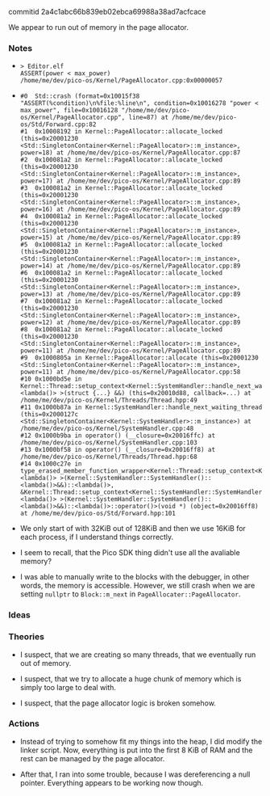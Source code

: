 commitid 2a4c1abc66b839eb02ebca69988a38ad7acfcace

We appear to run out of memory in the page allocator.

### Notes

-   ```none
    > Editor.elf
    ASSERT(power < max_power)
    /home/me/dev/pico-os/Kernel/PageAllocator.cpp:0x00000057
    ```

-   ```none
    #0  Std::crash (format=0x10015f38 "ASSERT(%condition)\n%file:%line\n", condition=0x10016278 "power < max_power", file=0x10016128 "/home/me/dev/pico-os/Kernel/PageAllocator.cpp", line=87) at /home/me/dev/pico-os/Std/Forward.cpp:82
    #1  0x10008192 in Kernel::PageAllocator::allocate_locked (this=0x20001230 <Std::SingletonContainer<Kernel::PageAllocator>::m_instance>, power=18) at /home/me/dev/pico-os/Kernel/PageAllocator.cpp:87
    #2  0x100081a2 in Kernel::PageAllocator::allocate_locked (this=0x20001230 <Std::SingletonContainer<Kernel::PageAllocator>::m_instance>, power=17) at /home/me/dev/pico-os/Kernel/PageAllocator.cpp:89
    #3  0x100081a2 in Kernel::PageAllocator::allocate_locked (this=0x20001230 <Std::SingletonContainer<Kernel::PageAllocator>::m_instance>, power=16) at /home/me/dev/pico-os/Kernel/PageAllocator.cpp:89
    #4  0x100081a2 in Kernel::PageAllocator::allocate_locked (this=0x20001230 <Std::SingletonContainer<Kernel::PageAllocator>::m_instance>, power=15) at /home/me/dev/pico-os/Kernel/PageAllocator.cpp:89
    #5  0x100081a2 in Kernel::PageAllocator::allocate_locked (this=0x20001230 <Std::SingletonContainer<Kernel::PageAllocator>::m_instance>, power=14) at /home/me/dev/pico-os/Kernel/PageAllocator.cpp:89
    #6  0x100081a2 in Kernel::PageAllocator::allocate_locked (this=0x20001230 <Std::SingletonContainer<Kernel::PageAllocator>::m_instance>, power=13) at /home/me/dev/pico-os/Kernel/PageAllocator.cpp:89
    #7  0x100081a2 in Kernel::PageAllocator::allocate_locked (this=0x20001230 <Std::SingletonContainer<Kernel::PageAllocator>::m_instance>, power=12) at /home/me/dev/pico-os/Kernel/PageAllocator.cpp:89
    #8  0x100081a2 in Kernel::PageAllocator::allocate_locked (this=0x20001230 <Std::SingletonContainer<Kernel::PageAllocator>::m_instance>, power=11) at /home/me/dev/pico-os/Kernel/PageAllocator.cpp:89
    #9  0x1000805a in Kernel::PageAllocator::allocate (this=0x20001230 <Std::SingletonContainer<Kernel::PageAllocator>::m_instance>, power=11) at /home/me/dev/pico-os/Kernel/PageAllocator.cpp:58
    #10 0x1000bd5e in Kernel::Thread::setup_context<Kernel::SystemHandler::handle_next_waiting_thread()::<lambda()> >(struct {...} &&) (this=0x20010d88, callback=...) at /home/me/dev/pico-os/Kernel/Threads/Thread.hpp:49
    #11 0x1000b87a in Kernel::SystemHandler::handle_next_waiting_thread (this=0x2000127c <Std::SingletonContainer<Kernel::SystemHandler>::m_instance>) at /home/me/dev/pico-os/Kernel/SystemHandler.cpp:48
    #12 0x1000b9ba in operator() (__closure=0x20016ffc) at /home/me/dev/pico-os/Kernel/SystemHandler.cpp:103
    #13 0x1000bf58 in operator() (__closure=0x20016ff8) at /home/me/dev/pico-os/Kernel/Threads/Thread.hpp:68
    #14 0x1000c27e in type_erased_member_function_wrapper<Kernel::Thread::setup_context<Kernel::SystemHandler::SystemHandler()::<lambda()> >(Kernel::SystemHandler::SystemHandler()::<lambda()>&&)::<lambda()>, &Kernel::Thread::setup_context<Kernel::SystemHandler::SystemHandler()::<lambda()> >(Kernel::SystemHandler::SystemHandler()::<lambda()>&&)::<lambda()>::operator()>(void *) (object=0x20016ff8) at /home/me/dev/pico-os/Std/Forward.hpp:101
    ```

-   We only start of with 32KiB out of 128KiB and then we use 16KiB for each process, if I understand things correctly.

-   I seem to recall, that the Pico SDK thing didn't use all the avaliable memory?

-   I was able to manually write to the blocks with the debugger, in other words, the memory is accessible.
    However, we still crash when we are setting `nullptr` to `Block::m_next` in `PageAllocater::PageAllocator`.

### Ideas

### Theories

-   I suspect, that we are creating so many threads, that we eventually run out of memory.

-   I suspect, that we try to allocate a huge chunk of memory which is simply too large to deal with.

-   I suspect, that the page allocator logic is broken somehow.

### Actions

-   Instead of trying to somehow fit my things into the heap, I did modify the linker script.
    Now, everything is put into the first 8 KiB of RAM and the rest can be managed by the page allocator.

-   After that, I ran into some trouble, because I was dereferencing a null pointer.
    Everything appears to be working now though.
